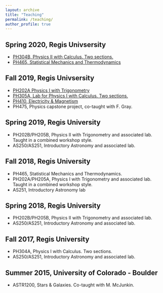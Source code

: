 ```yaml
---
layout: archive
title: "Teaching"
permalink: /teaching/
author_profile: true
---
```



## Spring 2020, Regis Univsersity
* [PH304B, Physics II with Calculus. Two sections.](../ph304bs20/)
* [PH465, Statistical Mechanics and Thermodynamics](../ph465s20/)

## Fall 2019, Regis Univsersity
* [PH202A Physics I with Trigonometry](../ph202af19/)
* [PH305A, Lab for Physics I with Calculus. Two sections.](../ph305af19/)
* [PH410, Electricity & Magnetism](../ph410f19/)
* PH475, Physics capstone project, co-taught with F. Gray.

## Spring 2019, Regis University
* PH202B/PH205B, Physics II with Trigonometry and associated lab. Taught in a combined workshop style.
* AS250/AS251, Introductory Astronomy and associated lab.

## Fall 2018, Regis University
* PH465, Statistical Mechanics and Thermodynamics.
* PH202A/PH205A, Physics I with Trigonometry and associated lab. Taught in a combined workshop style.
* AS251, Introductory Astronomy lab

## Spring 2018, Regis University
* PH202B/PH205B, Physics II with Trigonometry and associated lab.
* AS250/AS251, Introductory Astronomy and associated lab.

## Fall 2017, Regis University
* PH304A, Physics I with Calculus. Two sections.
* AS250/AS251, Introductory Astronomy and associated lab.

## Summer 2015, University of Colorado - Boulder
* ASTR1200, Stars & Galaxies. Co-taught with M. McJunkin.

<!--
{% include base_path %}

{% for post in site.teaching reversed %}
  {% include archive-single.html %}
{% endfor %}
-->
